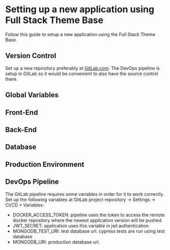 # Setting up a new application using Full Stack Theme Base

Follow this guide to setup a new application using the Full Stack Theme Base.

## Version Control

Set up a new repository preferably at [GitLab.com](https://gitlab.com). The DevOps pipeline is setup in GitLab so it would be convenient to also have the source control there.

## Global Variables

## Front-End

## Back-End

## Database

## Production Environment

## DevOps Pipeline

The GitLab pipeline requires some variables in order for it to work correctly. Set up the following variables at GitLab project repository -> Settings -> CI/CD > Variables:

- DOCKER_ACCESS_TOKEN: pipeline uses the token to access the remote docker repository where the newest application version will be pushed.
- JWT_SECRET: application uses this variable in jwt authentication
- MONGODB_TEST_URI: test database url. cypress tests are run using test database
- MONGODB_URI: production database url.
